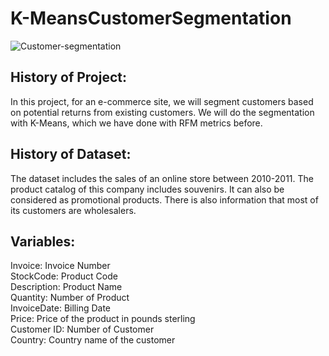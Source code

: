 # K-MeansCustomerSegmentation

![Customer-segmentation](https://user-images.githubusercontent.com/73841520/126892012-2821725e-841b-4675-bfc5-471b36bce42e.jpg)

## History of Project:
In this project, for an e-commerce site, we will segment customers based on potential returns from existing customers. We will do the segmentation with K-Means, which we have done with RFM metrics before.

## History of Dataset:
The dataset includes the sales of an online store between 2010-2011. The product catalog of this company includes souvenirs. It can also be considered as promotional products. There is also information that most of its customers are wholesalers.

## Variables:
Invoice: Invoice Number <br/>
StockCode: Product Code <br/>
Description: Product Name <br/>
Quantity: Number of Product <br/>
InvoiceDate: Billing Date <br/>
Price: Price of the product in pounds sterling <br/>
Customer ID: Number of Customer <br/>
Country: Country name of the customer
